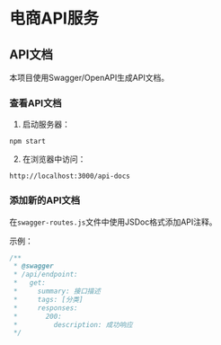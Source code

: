 # 电商API服务

## API文档

本项目使用Swagger/OpenAPI生成API文档。

### 查看API文档

1. 启动服务器：
```
npm start
```

2. 在浏览器中访问：
```
http://localhost:3000/api-docs
```

### 添加新的API文档

在`swagger-routes.js`文件中使用JSDoc格式添加API注释。

示例：
```javascript
/**
 * @swagger
 * /api/endpoint:
 *   get:
 *     summary: 接口描述
 *     tags: [分类]
 *     responses:
 *       200:
 *         description: 成功响应
 */
```